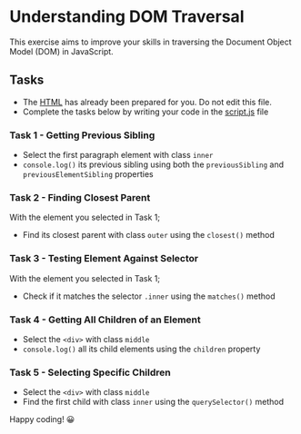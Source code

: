 # Understanding DOM Traversal

This exercise aims to improve your skills in traversing the Document Object Model (DOM) in JavaScript.

## Tasks

- The [HTML](./index.html) has already been prepared for you. Do not edit this file.
- Complete the tasks below by writing your code in the [script.js](./script.js) file

### Task 1 - Getting Previous Sibling

- Select the first paragraph element with class `inner`
- `console.log()` its previous sibling using both the `previousSibling` and `previousElementSibling` properties

### Task 2 - Finding Closest Parent

With the element you selected in Task 1;

- Find its closest parent with class `outer` using the `closest()` method

### Task 3 - Testing Element Against Selector

With the element you selected in Task 1;

- Check if it matches the selector `.inner` using the `matches()` method

### Task 4 - Getting All Children of an Element

- Select the `<div>` with class `middle`
- `console.log()` all its child elements using the `children` property

### Task 5 - Selecting Specific Children

- Select the `<div>` with class `middle`
- Find the first child with class `inner` using the `querySelector()` method

Happy coding! 😀
